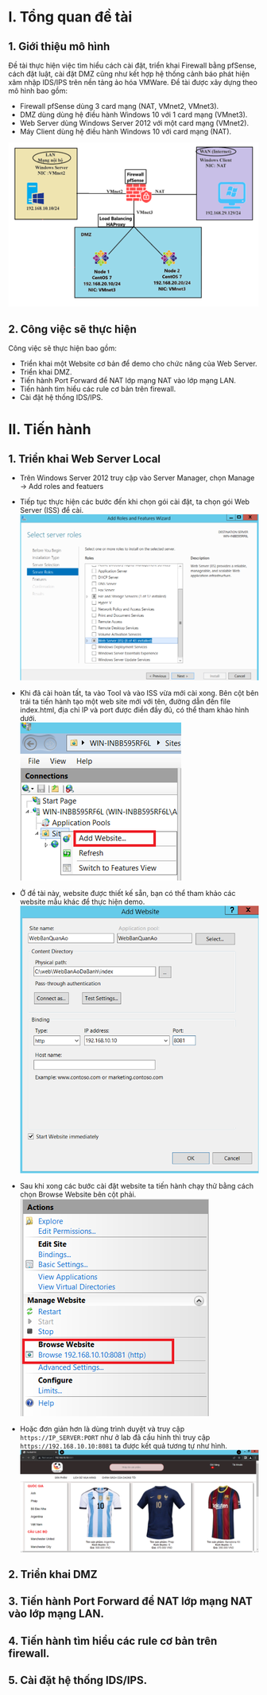 #  I. Tổng quan đề tài
## 1. Giới thiệu mô hình
Đề tài thực hiện việc tìm hiểu cách cài đặt, triển khai Firewall bằng pfSense, cách đặt luật, cài đặt DMZ cũng như kết hợp hệ thống cảnh báo phát hiện xâm nhập IDS/IPS trên nền tảng ảo hóa VMWare. Đề tài được xây dựng theo mô hình bao gồm:
* Firewall pfSense dùng 3 card mạng (NAT, VMnet2, VMnet3).
* DMZ dùng dùng hệ điều hành Windows 10 với 1 card mạng (VMnet3).
* Web Server dùng Windows Server 2012 với một card mạng (VMnet2).
* Máy Client dùng hệ điều hành Windows 10 với card mạng (NAT).

![Mô hình mạng](img/topology.png)

## 2. Công việc sẽ thực hiện
Công việc sẽ thực hiện bao gồm:
* Triển khai một Website cơ bản để demo cho chức năng của Web Server.
* Triển khai DMZ.
* Tiến hành Port Forward để NAT lớp mạng NAT vào lớp mạng LAN.
* Tiến hành tìm hiểu các rule cơ bản trên firewall.
* Cài đặt hệ thống IDS/IPS.
# II. Tiến hành
## 1. Triển khai Web Server Local
* Trên Windows Server 2012 truy cập vào Server Manager, chọn Manage -> Add roles and featuers
* Tiếp tục thực hiện các bước đến khi chọn gói cài đặt, ta chọn gói Web Server (ISS) để cài.
![](img/b1.png)

* Khi đã cài hoàn tất, ta vào Tool và vào ISS vừa mới cài xong. Bên cột bên trái ta tiến hành tạo một web site mới với tên, đường dẫn đến file index.html, địa chỉ IP và port được điền đầy đủ, có thể tham khảo hình dưới.   
![](img/b2.png)

* Ở đề tài này, website được thiết kế sẵn, bạn có thể tham khảo các website mẫu khác để thực hiện demo.
![](img/b3.png)

* Sau khi xong các bước cài đặt website ta tiến hành chạy thử bằng cách chọn Browse Website bên cột phải.
![](img/b4.png)

 * Hoặc đơn giản hơn là dùng trình duyệt và truy cập `https://IP_SERVER:PORT` như ở lab đã cấu hình thì truy cập `https://192.168.10.10:8081` ta được kết quả tương tự như hình.
 ![](img/b5.png)

## 2. Triển khai DMZ
## 3. Tiến hành Port Forward để NAT lớp mạng NAT vào lớp mạng LAN.
## 4. Tiến hành tìm hiểu các rule cơ bản trên firewall.
## 5. Cài đặt hệ thống IDS/IPS.
